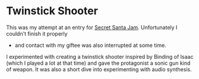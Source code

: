 # Twinstick Shooter

This was my attempt at an entry for [Secret Santa Jam](https://itch.io/jam/secret-santa). Unfortunately I couldn't finish it properly
- and contact with my giftee was also interrupted at some time.

I experimented with creating a twinstick shooter inspired by Binding of Isaac (which I played a lot at that time) and gave the protagonist
a sonic gun kind of weapon. It was also a short dive into experimenting with audio synthesis.
